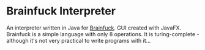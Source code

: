 # Brainfuck Interpreter

An interpreter written in Java for [Brainfuck](https://en.wikipedia.org/wiki/Brainfuck). GUI created with JavaFX. Brainfuck is a simple language with only 8 operations. It is turing-complete - although it's not very practical to write programs with it... 

